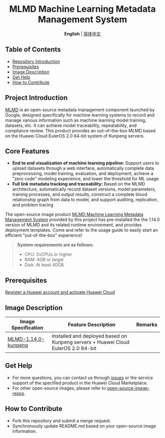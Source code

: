 

<h1 align="center">MLMD Machine Learning Metadata Management System</h1>
<p align="center">
    <strong>English</strong> | <a href="README_ZH.md">简体中文</a>
</p>





## Table of Contents

- [Repository Introduction](#project-introduction)
- [Prerequisites](#prerequisites)
- [Image Description](#image-description)
- [Get Help](#get-help)
- [How to Contribute](#how-to-contribute)

## Project Introduction



[MLMD](https://github.com/tensorflow/metadata)  is an open-source metadata management component launched by Google, designed specifically for machine learning systems to record and manage various information such as machine learning model training, datasets, etc. It can achieve model traceability, repeatability, and compliance review. This product provides an out-of-the-box MLMD based on the Huawei Cloud EulerOS 2.0 64-bit system of Kunpeng servers.

## Core Features

- **End to end visualization of machine learning pipeline:** Support users to upload datasets through a web interface, automatically complete data preprocessing, model training, evaluation, and deployment, achieve a "zero code" modeling experience, and lower the threshold for ML usage
- **Full link metadata tracking and traceability:** Based on the MLMD architecture, automatically record dataset versions, model parameters, training processes, and output results, construct a complete blood relationship graph from data to model, and support auditing, replication, and problem tracing

The open-source image product [MLMD Machine Learning Metadata Management System](https://marketplace.huaweicloud.com/intl/hidden/contents/0363e40d-0148-47a8-9905-cafad667dd1a) provided by this project has pre-installed the the 1.14.0 version of MLMD and its related runtime environment, and provides deployment templates. Come and refer to the usage guide to easily start an efficient "out-of-the-box" experience!

> **System requirements are as follows:**
>
> - CPU: 2vCPUs or higher
> - RAM: 4GB or larger
> - Disk: At least 40GB

## Prerequisites



[Register a Huawei account and activate Huawei Cloud](https://support.huaweicloud.com/usermanual-account/account_id_001.html)

## Image Description



| Image Specification                                          | Feature Description                                          | Remarks |
| ------------------------------------------------------------ | ------------------------------------------------------------ | ------- |
| [MLMD-1.14.0-kunpeng](https://github.com/HuaweiCloudDeveloper/mlmd-image/tree/MLMD-1.14.0-kunpeng) | Installed and deployed based on Kunpeng servers + Huawei Cloud EulerOS 2.0 64-bit |         |

## Get Help

- For more questions, you can contact us through [issues](https://github.com/HuaweiCloudDeveloper/mlmd-image/issues) or the service support of the specified product in the Huawei Cloud Marketplace.
- For other open-source images, please refer to [open-source-image-repos](https://github.com/HuaweiCloudDeveloper/open-source-image-repos).

## How to Contribute

- Fork this repository and submit a merge request.
- Synchronously update README.md based on your open-source image information.
